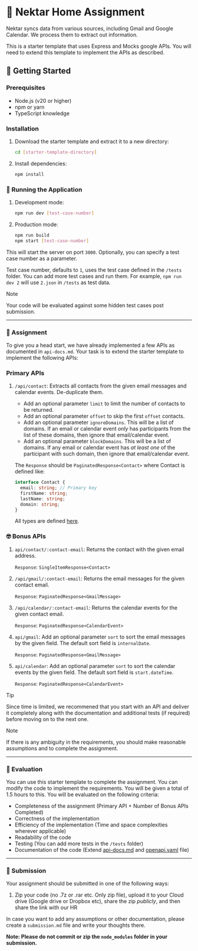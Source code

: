 # 🐝 Nektar Home Assignment

Nektar syncs data from various sources, including Gmail and Google Calendar. We process them to extract out information.

This is a starter template that uses Express and Mocks google APIs. You will need to extend this template to implement the APIs as described.

## 🚀 Getting Started

### Prerequisites

- Node.js (v20 or higher)
- npm or yarn
- TypeScript knowledge

### Installation

1. Download the starter template and extract it to a new directory:

   ```bash
   cd [starter-template-directory]
   ```

2. Install dependencies:

   ```bash
   npm install
   ```

### 🏃 Running the Application

1. Development mode:

   ```bash
   npm run dev [test-case-number]
   ```

2. Production mode:

   ```bash
   npm run build
   npm start [test-case-number]
   ```

This will start the server on port `3000`. Optionally, you can specify a test case number as a parameter.

Test case number, defaults to `1`, uses the test case defined in the `/tests` folder. You can add more test cases and run them. For example, `npm run dev 2` will use `2.json` in `/tests` as test data.

> [!NOTE]
> Your code will be evaluated against some hidden test cases post submission.

---

### 💼 Assignment

To give you a head start, we have already implemented a few APIs as documented in `api-docs.md`. Your task is to extend the starter template to implement the following APIs:

### Primary APIs

1. `/api/contact`: Extracts all contacts from the given email messages and calendar events. De-duplicate them.

   - Add an optional parameter `limit` to limit the number of contacts to be returned.
   - Add an optional parameter `offset` to skip the first `offset` contacts.
   - Add an optional parameter `ignoreDomains`. This will be a list of domains. If an email or calendar event _only_ has participants from the list of these domains, then ignore that email/calendar event.
   - Add an optional parameter `blockDomains`. This will be a list of domains. If any email or calendar event has _at least one_ of the participant with such domain, then ignore that email/calendar event.

   The `Response` should be `PaginatedResponse<Contact>` where Contact is defined like:

   ```typescript
   interface Contact {
     email: string; // Primary key
     firstName: string;
     lastName: string;
     domain: string;
   }
   ```

   All types are defined [here](./src/types/index.ts).

### 🤓 Bonus APIs

1. `api/contact/:contact-email`: Returns the contact with the given email address.

   `Response`: `SingleItemResponse<Contact>`

1. `/api/gmail/:contact-email`: Returns the email messages for the given contact email.

   `Response`: `PaginatedResponse<GmailMessage>`

1. `/api/calendar/:contact-email`: Returns the calendar events for the given contact email.

   `Response`: `PaginatedResponse<CalendarEvent>`

1. `api/gmail`: Add an optional parameter `sort` to sort the email messages by the given field. The default sort field is `internalDate`.

   `Response`: `PaginatedResponse<GmailMessage>`

1. `api/calendar`: Add an optional parameter `sort` to sort the calendar events by the given field. The default sort field is `start.dateTime`.

   `Response`: `PaginatedResponse<CalendarEvent>`

> [!TIP]
> Since time is limited, we recommened that you start with an API and deliver it completely along with the documentation and additional tests (if required) before moving on to the next one.

> [!NOTE]
> If there is any ambiguity in the requirements, you should make reasonable assumptions and to complete the assignment.

---

### 🧐 Evaluation

You can use this starter template to complete the assignment. You can modify the code to implement the requirements. You will be given a total of 1.5 hours to this. You will be evaluated on the following criteria:

- Completeness of the assignment (Primary API + Number of Bonus APIs Completed)
- Correctness of the implementation
- Efficiency of the implementation (Time and space complexities wherever applicable)
- Readability of the code
- Testing (You can add more tests in the `/tests` folder)
- Documentation of the code (Extend [api-docs.md](api-docs.md) and [openapi.yaml](openapi.yaml) file)

---

### 📖 Submission

Your assignment should be submitted in one of the following ways:

1. Zip your code (no .7z or .rar etc. Only zip file), upload it to your Cloud drive (Google drive or Dropbox etc), share the zip _publicly_, and then share the link with our HR

In case you want to add any assumptions or other documentation, please create a `submission.md` file and write your thoughts there.

**Note: Please do not commit or zip the `node_modules` folder in your submission.**
